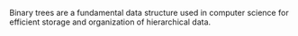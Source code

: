 Binary trees are a fundamental data structure used in computer science for efficient storage and organization of hierarchical data. 
